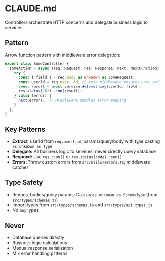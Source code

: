 # CLAUDE.md

Controllers orchestrate HTTP concerns and delegate business logic to services.

## Pattern

Arrow function pattern with middleware error delegation:

```typescript
export class SomeController {
  someAction = async (req: Request, res: Response, next: NextFunction): Promise<void> => {
    try {
      const { field } = req.body as unknown as SomeRequest;
      const userId = req.user!.id; // Auth middleware ensures user exists
      const result = await service.doSomething(userId, field);
      res.status(201).json(result);
    } catch (error) {
      next(error);  // Middleware handles error mapping
    }
  };
}
```

## Key Patterns

- **Extract:** userId from `req.user!.id`, params/query/body with type casting `as unknown as Type`
- **Delegate:** All business logic to services; never directly query database
- **Respond:** Use `res.json()` or `res.status(code).json()`
- **Errors:** Throw custom errors from `src/utils/errors.ts`; middleware catches

## Type Safety

- Request bodies/query params: Cast as `as unknown as SchemaType` (from `src/types/schemas.ts`)
- Import types from `src/types/schemas.ts` and `src/types/api.types.js`
- No `any` types

## Never

- Database queries directly
- Business logic calculations
- Manual response serialization
- Mix error handling patterns
